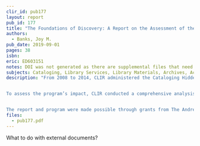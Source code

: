 ```yaml
---
clir_id: pub177
layout: report
pub_id: 177
title: "The Foundations of Discovery: A Report on the Assessment of the Impacts of the Cataloging Hidden Collections Program, 2008–2019"
authors: 
  - Banks, Joy M.
pub_date: 2019-09-01
pages: 38
isbn:
eric: ED603151
notes: DOI was not generated as there are supplemental files that need to be found.
subjects: Cataloging, Library Services, Library Materials, Archives, Academic Libraries, Program Evaluation
description: "From 2008 to 2014, CLIR administered the Cataloging Hidden Special Collections and Archives program, which granted funds to catalog “hidden” collections of high scholarly value. Generously supported by The Andrew W. Mellon Foundation, the program awarded more than $27.4 million to academic, cultural heritage, and other collecting institutions.


To assess the program’s impact, CLIR conducted a comprehensive analysis of final reports from all 128 projects funded through the program. This report describes the methods and findings of the analysis, including cataloging outputs, as well as impact on hiring, policies and procedures, communication tools, and research and outreach.


The report and program were made possible through grants from The Andrew W. Mellon Foundation."
files:
  - pub177.pdf
---
```


What to do with external documents?
